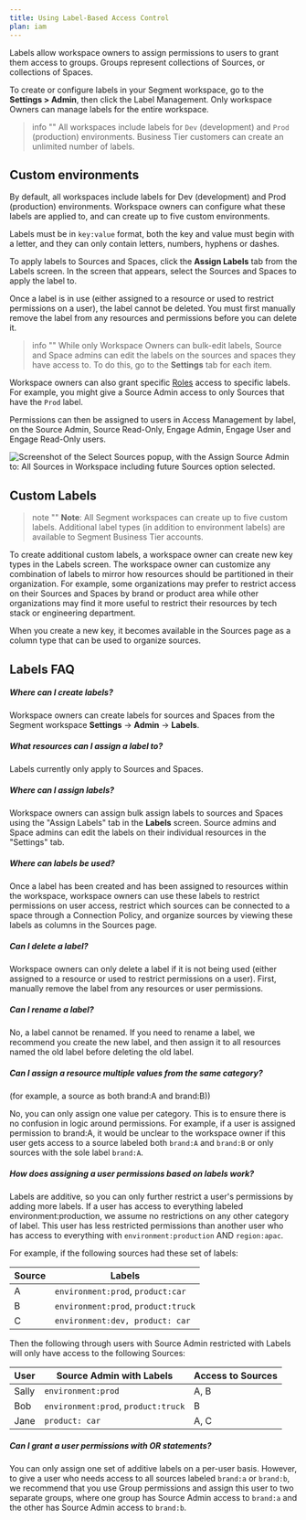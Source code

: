 ```yaml
---
title: Using Label-Based Access Control
plan: iam
---
```


Labels allow workspace owners to assign permissions to users to grant them access to groups. Groups represent collections of Sources, or collections of Spaces.

To create or configure labels in your Segment workspace, go to the **Settings > Admin**, then click the Label Management. Only workspace Owners can manage labels for the entire workspace.

> info ""
> All workspaces include labels for `Dev` (development) and `Prod` (production) environments. Business Tier customers can create an unlimited number of labels.

## Custom environments

By default, all workspaces include labels for Dev (development) and Prod (production) environments. Workspace owners can configure what these labels are applied to, and can create up to five custom environments.

Labels must be in `key:value` format, both the key and value must begin with a letter, and they can only contain letters, numbers, hyphens or dashes.

To apply labels to Sources and Spaces, click the **Assign Labels** tab from the Labels screen. In the screen that appears, select the Sources and Spaces to apply the label to.

Once a label is in use (either assigned to a resource or used to restrict permissions on a user), the label cannot be deleted. You must first manually remove the label from any resources and permissions before you can delete it.

> info ""
> While only Workspace Owners can bulk-edit labels, Source and Space admins can edit the labels on the sources and spaces they have access to. To do this, go to the **Settings** tab for each item.

Workspace owners can also grant specific [Roles](/docs/segment-app/iam/roles/) access to specific labels. For example, you might give a Source Admin access to only Sources that have the `Prod` label.

Permissions can then be assigned to users in Access Management by label, on the Source Admin, Source Read-Only, Engage Admin, Engage User and Engage Read-Only users.

![Screenshot of the Select Sources popup, with the Assign Source Admin to: All Sources in Workspace including future Sources option selected.](images/labels-access-mgmt.png)

## Custom Labels

> note ""
> **Note**: All Segment workspaces can create up to five custom labels. Additional label types (in addition to environment labels) are available to Segment Business Tier accounts.

To create additional custom labels, a workspace owner can create new key types in the Labels screen. The workspace owner can customize any combination of labels to mirror how resources should be partitioned in their organization. For example, some organizations may prefer to restrict access on their Sources and Spaces by brand or product area while other organizations may find it more useful to restrict their resources by tech stack or engineering department.

When you create a new key, it becomes available in the Sources page as a column type that can be used to organize sources.

## Labels FAQ

##### Where can I create labels?
Workspace owners can create labels for sources and Spaces from the Segment workspace **Settings** -> **Admin** -> **Labels**.

##### What resources can I assign a label to?

Labels currently only apply to Sources and Spaces.

##### Where can I assign labels?

Workspace owners can assign bulk assign labels to sources and Spaces using the "Assign Labels" tab in the **Labels** screen. Source admins and Space admins can edit the labels on their individual resources in the "Settings" tab.

##### Where can labels be used?

Once a label has been created and has been assigned to resources within the workspace, workspace owners can use these labels to restrict permissions on user access, restrict which sources can be connected to a space through a Connection Policy, and organize sources by viewing these labels as columns in the Sources page.

##### Can I delete a label?

Workspace owners can only delete a label if it is not being used (either assigned to a resource or used to restrict permissions on a user). First, manually remove the label from any resources or user permissions.

##### Can I rename a label?

No, a label cannot be renamed. If you need to rename a label, we recommend you create the new label, and then assign it to all resources named the old label before deleting the old label.

##### Can I assign a resource multiple values from the same category?
(for example, a source as both brand:A and brand:B))

No, you can only assign one value per category. This is to ensure there is no confusion in logic around permissions. For example, if a user is assigned permission to brand:A, it would be unclear to the workspace owner if this user gets access to a source labeled both `brand:A` and `brand:B` or only sources with the sole label `brand:A`.

##### How does assigning a user permissions based on labels work?
Labels are additive, so you can only further restrict a user's permissions by adding more labels. If a user has access to everything labeled environment:production, we assume no restrictions on any other category of label. This user has less restricted permissions than another user who has access to everything with `environment:production` AND `region:apac`.

For example, if the following sources had these set of labels:

| Source | Labels                              |
| ------ | ----------------------------------- |
| A      | `environment:prod`, `product:car`   |
| B      | `environment:prod`, `product:truck` |
| C      | `environment:dev, product: car`     |

Then the following through users with Source Admin restricted with Labels will only have access to the following Sources:

| User  | Source Admin with Labels            | Access to Sources |
| ----- | ----------------------------------- | ----------------- |
| Sally | `environment:prod`                  | A, B              |
| Bob   | `environment:prod`, `product:truck` | B                 |
| Jane  | `product: car`                      | A, C              |

##### Can I grant a user permissions with OR statements?
You can only assign one set of additive labels on a per-user basis. However, to give a user who needs access to all sources labeled `brand:a` or `brand:b`, we recommend that you use Group permissions and assign this user to two separate groups, where one group has Source Admin access to `brand:a` and the other has Source Admin access to `brand:b`.
